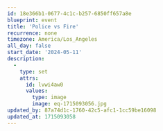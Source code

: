 ```yaml
---
id: 18e366b1-0677-4c1c-b257-6850ff657a8e
blueprint: event
title: 'Police vs Fire'
recurrence: none
timezone: America/Los_Angeles
all_day: false
start_date: '2024-05-11'
description:
  -
    type: set
    attrs:
      id: lvwi4aw0
      values:
        type: image
        image: eq-1715093056.jpg
updated_by: 87a74d1c-1760-42c5-afc1-1cc59be16098
updated_at: 1715093058
---
```

